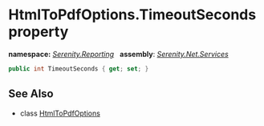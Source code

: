 # HtmlToPdfOptions.TimeoutSeconds property
**namespace:** *[Serenity.Reporting](../../README.md#serenity.reporting-namespace)*   **assembly**: *[Serenity.Net.Services](../../README.md)*

```csharp
public int TimeoutSeconds { get; set; }
```

## See Also

* class [HtmlToPdfOptions](../HtmlToPdfOptions.md)
